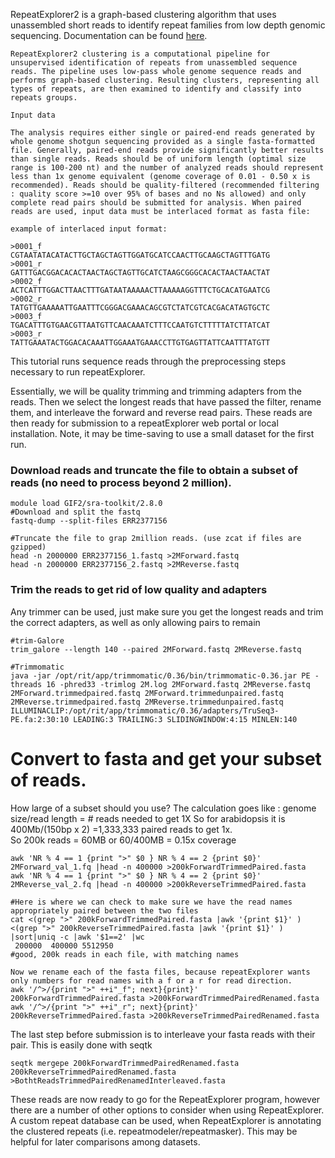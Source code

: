 RepeatExplorer2 is a graph-based clustering algorithm that uses unassembled short reads to identify repeat families from low depth genomic sequencing.  Documentation can be found [here](http://repeatexplorer.org/?page_id=818).


```
RepeatExplorer2 clustering is a computational pipeline for unsupervised identification of repeats from unassembled sequence reads. The pipeline uses low-pass whole genome sequence reads and performs graph-based clustering. Resulting clusters, representing all types of repeats, are then examined to identify and classify into repeats groups.

Input data

The analysis requires either single or paired-end reads generated by whole genome shotgun sequencing provided as a single fasta-formatted file. Generally, paired-end reads provide significantly better results than single reads. Reads should be of uniform length (optimal size range is 100-200 nt) and the number of analyzed reads should represent less than 1x genome equivalent (genome coverage of 0.01 - 0.50 x is recommended). Reads should be quality-filtered (recommended filtering : quality score >=10 over 95% of bases and no Ns allowed) and only complete read pairs should be submitted for analysis. When paired reads are used, input data must be interlaced format as fasta file:

example of interlaced input format:

>0001_f
CGTAATATACATACTTGCTAGCTAGTTGGATGCATCCAACTTGCAAGCTAGTTTGATG
>0001_r
GATTTGACGGACACACTAACTAGCTAGTTGCATCTAAGCGGGCACACTAACTAACTAT
>0002_f
ACTCATTTGGACTTAACTTTGATAATAAAAACTTAAAAAGGTTTCTGCACATGAATCG
>0002_r
TATGTTGAAAAATTGAATTTCGGGACGAAACAGCGTCTATCGTCACGACATAGTGCTC
>0003_f
TGACATTTGTGAACGTTAATGTTCAACAAATCTTTCCAATGTCTTTTTATCTTATCAT
>0003_r
TATTGAAATACTGGACACAAATTGGAAATGAAACCTTGTGAGTTATTCAATTTATGTT
```



This tutorial runs sequence reads through the preprocessing steps necessary to run repeatExplorer.

Essentially, we will be quality trimming and trimming adapters from the reads.  Then we select the longest reads that have passed the filter, rename them, and interleave the forward and reverse read pairs.  These reads are then ready for submission to a repeatExplorer web portal or local installation.
Note, it may be time-saving to use a small dataset for the first run.
### Download reads and truncate the file to obtain a subset of reads (no need to process beyond 2 million).
```
module load GIF2/sra-toolkit/2.8.0
#Download and split the fastq
fastq-dump --split-files ERR2377156

#Truncate the file to grap 2million reads. (use zcat if files are gzipped)
head -n 2000000 ERR2377156_1.fastq >2MForward.fastq
head -n 2000000 ERR2377156_2.fastq >2MReverse.fastq
```

### Trim the reads to get rid of low quality and adapters
Any trimmer can be used, just make sure you get the longest reads and trim the correct adapters, as well as only allowing pairs to remain
```
#trim-Galore
trim_galore --length 140 --paired 2MForward.fastq 2MReverse.fastq

#Trimmomatic
java -jar /opt/rit/app/trimmomatic/0.36/bin/trimmomatic-0.36.jar PE -threads 16 -phred33 -trimlog 2M.log 2MForward.fastq 2MReverse.fastq 2MForward.trimmedpaired.fastq 2MForward.trimmedunpaired.fastq 2MReverse.trimmedpaired.fastq 2MReverse.trimmedunpaired.fastq ILLUMINACLIP:/opt/rit/app/trimmomatic/0.36/adapters/TruSeq3-PE.fa:2:30:10 LEADING:3 TRAILING:3 SLIDINGWINDOW:4:15 MINLEN:140
```

# Convert to fasta and get your subset of reads.
How large of a subset should you use?  The calculation goes like : genome size/read length = # reads needed to get 1X
So for arabidopsis it is 400Mb/(150bp x 2) =1,333,333 paired reads to get 1x.  
So 200k reads = 60MB or 60/400MB = 0.15x coverage
```
awk 'NR % 4 == 1 {print ">" $0 } NR % 4 == 2 {print $0}' 2MForward_val_1.fq |head -n 400000 >200kForwardTrimmedPaired.fasta
awk 'NR % 4 == 1 {print ">" $0 } NR % 4 == 2 {print $0}' 2MReverse_val_2.fq |head -n 400000 >200kReverseTrimmedPaired.fasta

#Here is where we can check to make sure we have the read names appropriately paired between the two files
cat <(grep ">" 200kForwardTrimmedPaired.fasta |awk '{print $1}' ) <(grep ">" 200kReverseTrimmedPaired.fasta |awk '{print $1}' ) |sort|uniq -c |awk '$1==2' |wc
 200000  400000 5512950
#good, 200k reads in each file, with matching names

Now we rename each of the fasta files, because repeatExplorer wants only numbers for read names with a f or a r for read direction.
awk '/^>/{print ">" ++i"_f"; next}{print}' 200kForwardTrimmedPaired.fasta >200kForwardTrimmedPairedRenamed.fasta
awk '/^>/{print ">" ++i"_r"; next}{print}' 200kReverseTrimmedPaired.fasta >200kReverseTrimmedPairedRenamed.fasta
```

The last step before submission is to interleave your fasta reads with their pair.  This is easily done with seqtk
```
seqtk mergepe 200kForwardTrimmedPairedRenamed.fasta 200kReverseTrimmedPairedRenamed.fasta >BothtReadsTrimmedPairedRenamedInterleaved.fasta
```

These reads are now ready to go for the RepeatExplorer program, however there are a number of other options to consider when using RepeatExplorer.
A custom repeat database can be used, when RepeatExplorer is annotating the clustered repeats (i.e. repeatmodeler/repeatmasker).  This may be helpful for later comparisons among datasets.
